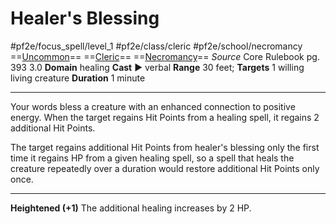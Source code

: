# Healer's Blessing
#pf2e/focus_spell/level_1 #pf2e/class/cleric #pf2e/school/necromancy 
==[Uncommon](rules/traits/uncommon.md)== ==[Cleric](rules/traits/cleric.md)== ==[Necromancy](rules/traits/necromancy.md)==
*Source* Core Rulebook pg. 393 3.0
**Domain** healing
**Cast** ► verbal
**Range** 30 feet; **Targets** 1 willing living creature
**Duration** 1 minute

---
Your words bless a creature with an enhanced connection to positive energy. When the target regains Hit Points from a healing spell, it regains 2 additional Hit Points.

The target regains additional Hit Points from healer's blessing only the first time it regains HP from a given healing spell, so a spell that heals the creature repeatedly over a duration would restore additional Hit Points only once.

<hr>

**Heightened (+1)** The additional healing increases by 2 HP.